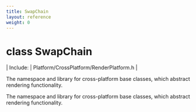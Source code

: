 ```yaml
---
title: SwapChain
layout: reference
weight: 0
---
```

class SwapChain
===

| Include: | Platform/CrossPlatform/RenderPlatform.h |

The namespace and library for cross-platform base classes, which abstract rendering functionality.




The namespace and library for cross-platform base classes, which abstract rendering functionality.


